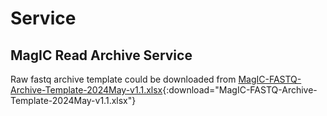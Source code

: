 # Service

## MagIC Read Archive Service
Raw fastq archive template could be downloaded from [MagIC-FASTQ-Archive-Template-2024May-v1.1.xlsx](./static/MagIC-FASTQ-Archive-Template-2024May-v1.1.xlsx){:download="MagIC-FASTQ-Archive-Template-2024May-v1.1.xlsx"}

